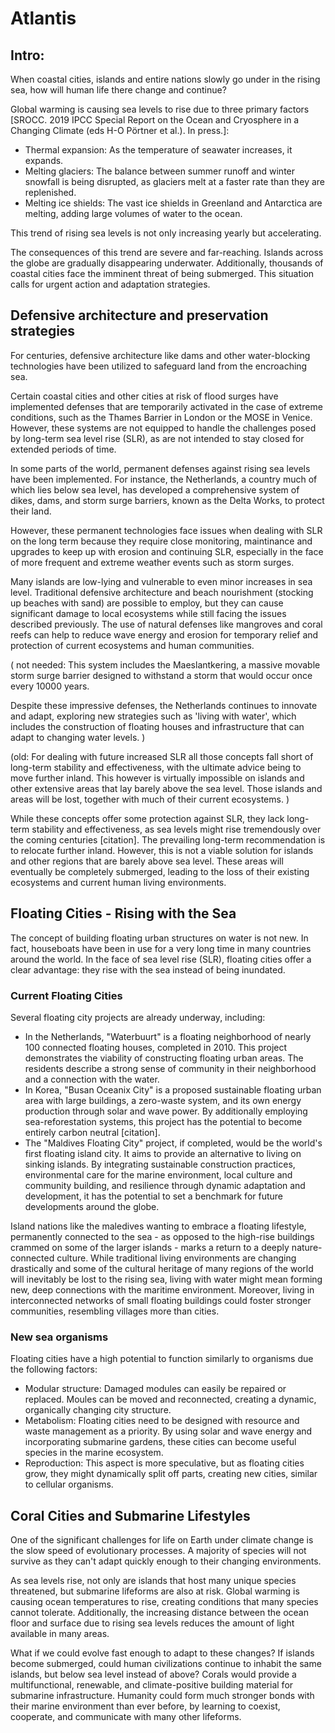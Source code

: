 # Atlantis

## Intro:

When coastal cities, islands and entire nations slowly go under in the rising sea, how will human life there change and continue?

Global warming is causing sea levels to rise due to three primary factors [SROCC. 2019 IPCC Special Report on the Ocean and Cryosphere in a Changing Climate (eds H-O Pörtner et al.). In press.]:

- Thermal expansion: As the temperature of seawater increases, it expands.
- Melting glaciers: The balance between summer runoff and winter snowfall is being disrupted, as glaciers melt at a faster rate than they are replenished.
- Melting ice shields: The vast ice shields in Greenland and Antarctica are melting, adding large volumes of water to the ocean.

This trend of rising sea levels is not only increasing yearly but accelerating.

The consequences of this trend are severe and far-reaching. Islands across the globe are gradually disappearing underwater. Additionally, thousands of coastal cities face the imminent threat of being submerged. This situation calls for urgent action and adaptation strategies.


## Defensive architecture and preservation strategies

For centuries, defensive architecture like dams and other water-blocking technologies have been utilized to safeguard land from the encroaching sea.

Certain coastal cities and other cities at risk of flood surges have implemented defenses that are temporarily activated in the case of extreme conditions, such as the Thames Barrier in London or the MOSE in Venice. However, these systems are not equipped to handle the challenges posed by long-term sea level rise (SLR), as are not intended to stay closed for extended periods of time.

In some parts of the world, permanent defenses against rising sea levels have been implemented. For instance, the Netherlands, a country much of which lies below sea level, has developed a comprehensive system of dikes, dams, and storm surge barriers, known as the Delta Works, to protect their land. 

However, these permanent technologies face issues when dealing with SLR on the long term because they require close monitoring, maintinance and upgrades to keep up with erosion and continuing SLR, especially in the face of more frequent and extreme weather events such as storm surges.

Many islands are low-lying and vulnerable to even minor increases in sea level. Traditional defensive architecture and beach nourishment (stocking up beaches with sand) are possible to employ, but they can cause significant damage to local ecosystems while still facing the issues described previously. The use of natural defenses like mangroves and coral reefs can help to reduce wave energy and erosion for temporary relief and protection of current ecosystems and human communities.

( not needed:
This system includes the Maeslantkering, a massive movable storm surge barrier designed to withstand a storm that would occur once every 10000 years.

 Despite these impressive defenses, the Netherlands continues to innovate and adapt, exploring new strategies such as 'living with water', which includes the construction of floating houses and infrastructure that can adapt to changing water levels.
)

(old:
For dealing with future increased SLR all those concepts fall short of long-term stability and effectiveness, with the ultimate advice being to move further inland. This however is virtually impossible on islands and other extensive areas that lay barely above the sea level. Those islands and areas will be lost, together with much of their current ecosystems.
)

While these concepts offer some protection against SLR, they lack long-term stability and effectiveness, as sea levels might rise tremendously over the coming centuries [citation]. The prevailing long-term recommendation is to relocate further inland. However, this is not a viable solution for islands and other regions that are barely above sea level. These areas will eventually be completely submerged, leading to the loss of their existing ecosystems and current human living environments.


## Floating Cities - Rising with the Sea

The concept of building floating urban structures on water is not new. In fact, houseboats have been in use for a very long time in many countries around the world. In the face of sea level rise (SLR), floating cities offer a clear advantage: they rise with the sea instead of being inundated.

### Current Floating Cities
Several floating city projects are already underway, including:
- In the Netherlands, "Waterbuurt" is a floating neighborhood of nearly 100 connected floating houses, completed in 2010. This project demonstrates the viability of constructing floating urban areas. The residents describe a strong sense of community in their neighborhood and a connection with the water.
- In Korea, "Busan Oceanix City" is a proposed sustainable floating urban area with large buildings, a zero-waste system, and its own energy production through solar and wave power. By additionally employing sea-reforestation systems, this project has the potential to become entirely carbon neutral [citation].
- The "Maldives Floating City" project, if completed, would be the world's first floating island city. It aims to provide an alternative to living on sinking islands. By integrating sustainable construction practices, environmental care for the marine environment, local culture and community building, and resilience through dynamic adaptation and development, it has the potential to set a benchmark for future developments around the globe.

Island nations like the maledives wanting to embrace a floating lifestyle, permanently connected to the sea - as opposed to the high-rise buildings crammed on some of the larger islands - marks a return to a deeply nature-connected culture. While traditional living environments are changing drastically and some of the cultural heritage of many regions of the world will inevitably be lost to the rising sea, living with water might mean forming new, deep connections with the maritime environment. Moreover, living in interconnected networks of small floating buildings could foster stronger communities, resembling villages more than cities.

### New sea organisms
Floating cities have a high potential to function similarly to organisms due the following factors:
- Modular structure: Damaged modules can easily be repaired or replaced. Moules can be moved and reconnected, creating a dynamic, organically changing city structure.
- Metabolism: Floating cities need to be designed with resource and waste management as a priority. By using solar and wave energy and incorporating submarine gardens, these cities can become useful species in the marine ecosystem.
- Reproduction: This aspect is more speculative, but as floating cities grow, they might dynamically split off parts, creating new cities, similar to cellular organisms.

## Coral Cities and Submarine Lifestyles

One of the significant challenges for life on Earth under climate change is the slow speed of evolutionary processes. A majority of species will not survive as they can't adapt quickly enough to their changing environments.

As sea levels rise, not only are islands that host many unique species threatened, but submarine lifeforms are also at risk. Global warming is causing ocean temperatures to rise, creating conditions that many species cannot tolerate. Additionally, the increasing distance between the ocean floor and surface due to rising sea levels reduces the amount of light available in many areas.

What if we could evolve fast enough to adapt to these changes? If islands become submerged, could human civilizations continue to inhabit the same islands, but below sea level instead of above? Corals would provide a multifunctional, renewable, and climate-positive building material for submarine infrastructure. Humanity could form much stronger bonds with their marine environment than ever before, by learning to coexist, cooperate, and communicate with many other lifeforms.
